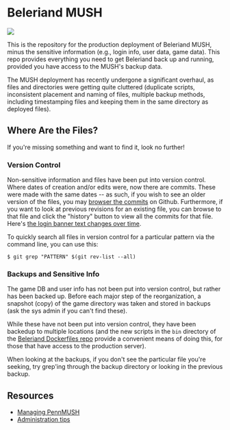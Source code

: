 # Beleriand MUSH

[![][logo]][logo]

This is the repository for the production deployment of Beleriand MUSH, minus
the sensitive information (e.g., login info, user data, game data). This repo
provides everything you need to get Beleriand back up and running, provided you
have access to the MUSH's backup data.

The MUSH deployment has recently undergone a significant overhaul, as files and
directories were getting quite cluttered (duplicate scripts, inconsistent 
placement and naming of files, multiple backup methods, including timestamping 
files and keeping them in the same directory as deployed files).


## Where Are the Files?

If you're missing something and want to find it, look no further!


### Version Control

Non-sensitive information and files have been put into version control. Where
dates of creation and/or edits were, now there are commits. These were made 
with the same dates -- as such, if you wish to see an older version of the 
files, you may [browser the commits][commits] on Github. Furthermore,
if you want to look at previous revisions for an existing file, you can 
browse to that file and click the "history" button to view all the commits for
that file. Here's [the login banner text changes over time][banner-changes].

To quickly search all files in version control for a particular pattern via
the command line, you can use this:

```
$ git grep "PATTERN" $(git rev-list --all)
```

### Backups and Sensitive Info

The game DB and user info has not been put into version control, but rather 
has been backed up. Before each major step of the reorganization, a snapshot 
(copy) of the game directory was taken and stored in backups (ask the sys 
admin if you can't find these). 

While these have not been put into version control, they have been backedup
to multiple locations (and the new scripts in the `bin` directory of the
[Beleriand Dockerfiles repo][docker-repo] provide a convenient means of 
doing this, for those that have access to the production server).

When looking at the backups, if you don't see the particular file you're
seeking, try grep'ing through the backup directory or looking in the 
previous backup.


## Resources

* [Managing PennMUSH](http://community.pennmush.org/node/180)
* [Administration tips](http://community.pennmush.org/node/535)


<!-- Named page links below: /-->

[logo]: https://avatars1.githubusercontent.com/u/36963686
[docker-repo]: https://github.com/beleriand-mush/docker
[commits]: https://github.com/beleriand-mush/deployment/commits/master
[banner-changes]: https://github.com/beleriand-mush/deployment/commits/master/game/txt/connect.txt
